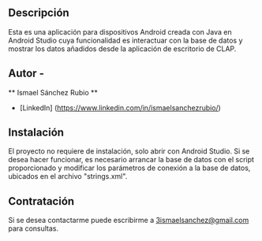 ## Descripción

Esta es una aplicación para dispositivos Android creada con Java en Android Studio cuya funcionalidad es interactuar con la base de datos y mostrar los datos añadidos desde la aplicación de escritorio de CLAP.

## Autor -
** Ismael Sánchez Rubio **
* [LinkedIn] (https://www.linkedin.com/in/ismaelsanchezrubio/)

## Instalación
El proyecto no requiere de instalación, solo abrir con Android Studio.
Si se desea hacer funcionar, es necesario arrancar la base de datos con el script proporcionado y modificar los parámetros de conexión a la base de datos, ubicados en el archivo "strings.xml".

## Contratación
Si se desea contactarme puede escribirme a 3ismaelsanchez@gmail.com para consultas.

